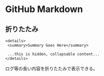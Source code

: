 # GitHub Markdown

## 折りたたみ

```shell
<details>
 <summary>Summary Goes Here</summary>
 
 ...this is hidden, collapsable content...
</details>
```

ログ等の長い内容を折りたたみで表示できる。
